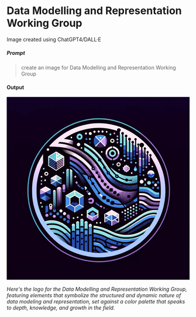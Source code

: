 # Data Modelling and Representation Working Group

Image created using ChatGPT4/DALL·E

##### Prompt

> create an image for Data Modelling and Representation Working Group

#### Output

![Data Modelling and Representation Working Group](dmrwg.png)

*Here's the logo for the Data Modelling and Representation Working Group, featuring elements that symbolize the structured and dynamic nature of data modeling and representation, set against a color palette that speaks to depth, knowledge, and growth in the field.*
